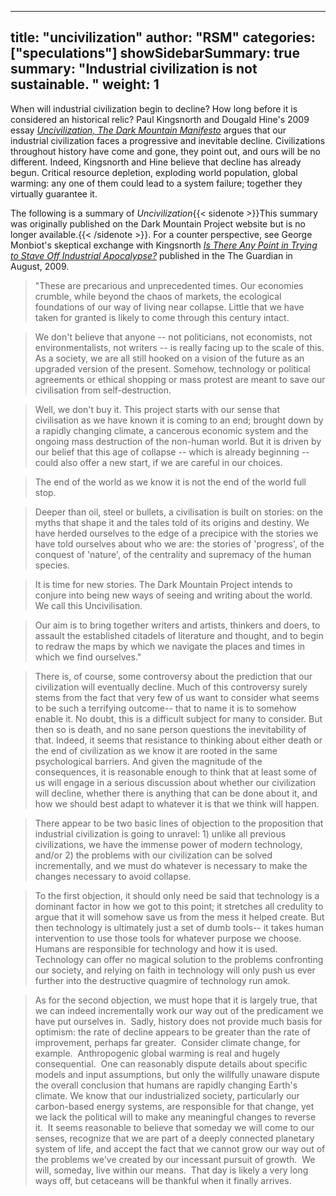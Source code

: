 
---
title: "uncivilization"
author: "RSM"
categories: ["speculations"]
showSidebarSummary: true
summary: "Industrial civilization is not sustainable. "
weight: 1
---
When will industrial civilization begin to decline? How long before it
is considered an historical relic? Paul Kingsnorth and Dougald Hine's 2009 essay  [*Uncivilization, The Dark Mountain
Manifesto*](https://dark-mountain.net/about/manifesto/) argues that our industrial civilization faces a
progressive and inevitable decline. Civilizations throughout history
have come and gone, they point out, and ours will be no different.
Indeed, Kingsnorth and Hine believe that decline has already begun.
Critical resource depletion, exploding world population, global warming:
any one of them could lead to a system failure; together they virtually
guarantee it.

The following is a summary of *Uncivilization*{{< sidenote >}}This summary was originally published on the Dark Mountain Project  website but is no longer available.{{< /sidenote >}}. For a counter
perspective, see George Monbiot's skeptical exchange with Kingsnorth
[*Is There Any Point in Trying to Stave Off Industrial
Apocalypse?*](https://www.theguardian.com/commentisfree/cif-green/2009/aug/17/environment-climate-change)
published in the The Guardian in August, 2009.

> "These are precarious and unprecedented times. Our economies crumble,
> while beyond the chaos of markets, the ecological foundations of our
> way of living near collapse. Little that we have taken for granted is
> likely to come through this century intact.

> We don't believe that anyone -- not politicians, not economists, not
> environmentalists, not writers -- is really facing up to the scale of
> this. As a society, we are all still hooked on a vision of the future
> as an upgraded version of the present. Somehow, technology or
> political agreements or ethical shopping or mass protest are meant to
> save our civilisation from self-destruction.

> Well, we don't buy it. This project starts with our sense that
> civilisation as we have known it is coming to an end; brought down by
> a rapidly changing climate, a cancerous economic system and the
> ongoing mass destruction of the non-human world. But it is driven by
> our belief that this age of collapse -- which is already beginning --
> could also offer a new start, if we are careful in our choices.

> The end of the world as we know it is not the end of the world full
> stop.

> Deeper than oil, steel or bullets, a civilisation is built on stories:
> on the myths that shape it and the tales told of its origins and
> destiny. We have herded ourselves to the edge of a precipice with the
> stories we have told ourselves about who we are: the stories of
> 'progress', of the conquest of 'nature', of the centrality and
> supremacy of the human species.

> It is time for new stories. The Dark Mountain Project intends to
> conjure into being new ways of seeing and writing about the world. We
> call this Uncivilisation.

> Our aim is to bring together writers and artists, thinkers and doers,
> to assault the established citadels of literature and thought, and to
> begin to redraw the maps by which we navigate the places and times in
> which we find ourselves."

> There is, of course, some controversy about the prediction that our
> civilization will eventually decline. Much of this controversy surely
> stems from the fact that very few of us want to consider what seems to
> be such a terrifying outcome-- that to name it is to somehow enable
> it. No doubt, this is a difficult subject for many to consider. But
> then so is death, and no sane person questions the inevitability of
> that. Indeed, it seems that resistance to thinking about either death
> or the end of civilization as we know it are rooted in the same
> psychological barriers. And given the magnitude of the consequences,
> it is reasonable enough to think that at least some of us will engage
> in a serious discussion about whether our civilization will decline,
> whether there is anything that can be done about it, and how we should
> best adapt to whatever it is that we think will happen.

> There appear to be two basic lines of objection to the proposition
> that industrial civilization is going to unravel: 1) unlike all
> previous civilizations, we have the immense power of modern
> technology, and/or 2) the problems with our civilization can be solved
> incrementally, and we must do whatever is necessary to make the
> changes necessary to avoid collapse.

> To the first objection, it should only need be said that technology is
> a dominant factor in how we got to this point; it stretches all
> credulity to argue that it will somehow save us from the mess it
> helped create. But then technology is ultimately just a set of dumb
> tools-- it takes human intervention to use those tools for whatever
> purpose we choose. Humans are responsible for technology and how it is
> used. Technology can offer no magical solution to the problems
> confronting our society, and relying on faith in technology will only
> push us ever further into the destructive quagmire of technology run
> amok.

> As for the second objection, we must hope that it is largely true,
> that we can indeed incrementally work our way out of the predicament
> we have put ourselves in.  Sadly, history does not provide much basis
> for optimism: the rate of decline appears to be greater than the rate
> of improvement, perhaps far greater.  Consider climate change, for
> example.  Anthropogenic global warming is real and hugely
> consequential.  One can reasonably dispute details about specific
> models and input assumptions, but only the willfully unaware dispute
> the overall conclusion that humans are rapidly changing Earth's
> climate. We know that our industrialized society, particularly our
> carbon-based energy systems, are responsible for that change, yet we
> lack the political will to make any meaningful changes to reverse it. 
> It seems reasonable to believe that someday we will come to our
> senses, recognize that we are part of a deeply connected planetary
> system of life, and accept the fact that we cannot grow our way out of
> the problems we've created by our incessant pursuit of growth.  We
> will, someday, live within our means.  That day is likely a very long
> ways off, but cetaceans will be thankful when it finally arrives.

   
